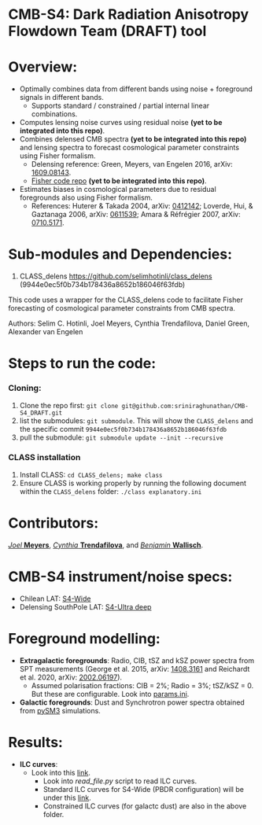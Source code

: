 

CMB-S4: Dark Radiation Anisotropy Flowdown Team (DRAFT) tool
==============================================

Overview:
===============================================
* Optimally combines data from different bands using noise + foreground signals in different bands.
  * Supports standard / constrained / partial internal linear combinations.
* Computes lensing noise curves using residual noise **(yet to be integrated into this repo)**.
* Combines delensed CMB spectra **(yet to be integrated into this repo)** and lensing spectra to forecast cosmological parameter constraints using Fisher formalism.
  * Delensing reference: Green, Meyers, van Engelen 2016, arXiv: [1609.08143](https://arxiv.org/abs/1609.08143).
  * [Fisher code repo](https://github.com/sriniraghunathan/cmbs4_fisher_forecasting) **(yet to be integrated into this repo)**.
* Estimates biases in cosmological parameters due to residual foregrounds also using Fisher formalism.
  * References: Huterer & Takada 2004, arXiv: [0412142](https://arxiv.org/abs/astro-ph/0412142); Loverde, Hui, & Gaztanaga 2006, arXiv: [0611539](https://arxiv.org/abs/astro-ph/0611539); Amara & Réfrégier 2007, arXiv: [0710.5171](https://arxiv.org/abs/0710.5171).

Sub-modules and Dependencies:
===============================================
1. CLASS_delens
https://github.com/selimhotinli/class_delens (9944e0ec5f0b734b178436a8652b186046f63fdb)
 
  This code uses a wrapper for the CLASS_delens code to facilitate Fisher forecasting of cosmological parameter constraints from CMB spectra.

  Authors: Selim C. Hotinli, Joel Meyers, Cynthia Trendafilova, Daniel Green, Alexander van Engelen

Steps to run the code:
===============================================
 ### Cloning:
  1. Clone the repo first: ```git clone git@github.com:sriniraghunathan/CMB-S4_DRAFT.git```
  2. list the submodules: ```git submodule```. This will show the ```CLASS_delens``` and the specific commit ```9944e0ec5f0b734b178436a8652b186046f63fdb```
  3. pull the submodule: ```git submodule update --init --recursive```
 ### CLASS installation
  1. Install CLASS: ```cd CLASS_delens; make class```
  2. Ensure CLASS is working properly by running the following document within the ```CLASS_delens``` folder: ```./class explanatory.ini```

Contributors:
=============================================== 
[_Joel_ **Meyers**](https://joelmeyers.github.io/), [_Cynthia_ **Trendafilova**](https://github.com/ctrendafilova), and [_Benjamin_ **Wallisch**](https://www.ias.edu/scholars/benjamin-wallisch).

CMB-S4 instrument/noise specs:
===============================================
* Chilean LAT: [S4-Wide](https://cmb-s4.uchicago.edu/wiki/index.php/Expected_Survey_Performance_for_Science_Forecasting#Instrument_Definition)
* Delensing SouthPole LAT: [S4-Ultra deep](https://cmb-s4.uchicago.edu/wiki/index.php/Delensing_sensitivity_-_updated_sensitivities,_beams,_TT_noise)

Foreground modelling:
===============================================
* **Extragalactic foregrounds**: Radio, CIB, tSZ and  kSZ power spectra from SPT measurements (George et al. 2015, arXiv: [1408.3161](https://arxiv.org/abs/1408.3161) and Reichardt et al. 2020, arXiv: [2002.06197](https://arxiv.org/abs/2002.06197)).
  * Assumed polarisation fractions: CIB = 2%; Radio = 3%; tSZ/kSZ = 0. But these are configurable. Look into [params.ini](https://github.com/sriniraghunathan/DRAFT/blob/master/scripts/notebooks/params.ini).
* **Galactic foregrounds**: Dust and Synchrotron power spectra obtained from [pySM3](https://github.com/CMB-S4/s4mapbasedsims/tree/master/202002_foregrounds_extragalactic_cmb_tophat) simulations.

Results:
===============================================
* **ILC curves**:
  * Look into this [link](https://github.com/sriniraghunathan/DRAFT/tree/master/results/20210506_with202102designtoolinputforpySM3sims_sedscalingfordust/). 
     * Look into *read_file.py* script to read ILC curves. 
     * Standard ILC curves for S4-Wide (PBDR configuration) will be under this [link](https://github.com/sriniraghunathan/DRAFT/tree/master/results/20210506_with202102designtoolinputforpySM3sims_sedscalingfordust/s4like_mask_v2/TT-EE/baseline). 
     * Constrained ILC curves (for galactc dust) are also in the above folder. 
